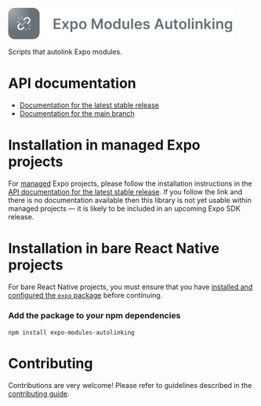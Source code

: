 <p>
  <a href="https://docs.expo.dev/modules/autolinking/">
    <img
      src="../../.github/resources/expo-modules-autolinking.svg"
      alt="expo-modules-autolinking"
      height="64" />
  </a>
</p>

Scripts that autolink Expo modules.

# API documentation

- [Documentation for the latest stable release](https://docs.expo.dev/versions/latest/sdk/module-autolinking/)
- [Documentation for the main branch](https://docs.expo.dev/versions/unversioned/sdk/module-autolinking/)

# Installation in managed Expo projects

For [managed](https://docs.expo.dev/archive/managed-vs-bare/) Expo projects, please follow the installation instructions in the [API documentation for the latest stable release](#api-documentation). If you follow the link and there is no documentation available then this library is not yet usable within managed projects &mdash; it is likely to be included in an upcoming Expo SDK release.

# Installation in bare React Native projects

For bare React Native projects, you must ensure that you have [installed and configured the `expo` package](https://docs.expo.dev/bare/installing-expo-modules/) before continuing.

### Add the package to your npm dependencies

```
npm install expo-modules-autolinking
```

# Contributing

Contributions are very welcome! Please refer to guidelines described in the [contributing guide](https://github.com/expo/expo#contributing).
